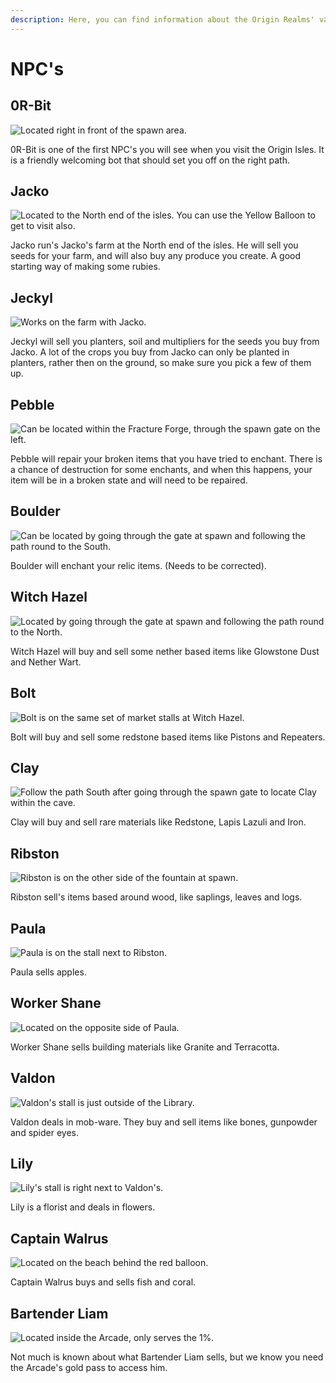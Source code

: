 ```yaml
---
description: Here, you can find information about the Origin Realms' vast array of NPCs.
---
```


# NPC's

## 0R-Bit

![Located right in front of the spawn area.](../.gitbook/assets/0R-Bit.png)

0R-Bit is one of the first NPC's you will see when you visit the Origin Isles. It is a friendly welcoming bot that should set you off on the right path.&#x20;

## Jacko

![Located to the North end of the isles. You can use the Yellow Balloon to get to visit also.](../.gitbook/assets/Jacko.png)

Jacko run's Jacko's farm at the North end of the isles. He will sell you seeds for your farm, and will also buy any produce you create. A good starting way of making some rubies.&#x20;

## Jeckyl

![Works on the farm with Jacko.](../.gitbook/assets/Jeckyl.png)

Jeckyl will sell you planters, soil and multipliers for the seeds you buy from Jacko. A lot of the crops you buy from Jacko can only be planted in planters, rather then on the ground, so make sure you pick a few of them up.&#x20;

## Pebble

![Can be located within the Fracture Forge, through the spawn gate on the left.](../.gitbook/assets/Pebble.png)

Pebble will repair your broken items that you have tried to enchant. There is a chance of destruction for some enchants, and when this happens, your item will be in a broken state and will need to be repaired.&#x20;

## Boulder

![Can be located by going through the gate at spawn and following the path round to the South.](../.gitbook/assets/Boulder.png)

Boulder will enchant your relic items. (Needs to be corrected).

## Witch Hazel

![Located by going through the gate at spawn and following the path round to the North.](../.gitbook/assets/WitchHazel.png)

Witch Hazel will buy and sell some nether based items like Glowstone Dust and Nether Wart.

## Bolt

![Bolt is on the same set of market stalls at Witch Hazel.](../.gitbook/assets/Bolt.png)

Bolt will buy and sell some redstone based items like Pistons and Repeaters.

## Clay

![Follow the path South after going through the spawn gate to locate Clay within the cave.](../.gitbook/assets/Clay.png)

Clay will buy and sell rare materials like Redstone, Lapis Lazuli and Iron.

## Ribston

![Ribston is on the other side of the fountain at spawn. ](../.gitbook/assets/Ribston.png)

Ribston sell's items based around wood, like saplings, leaves and logs.&#x20;

## Paula

![Paula is on the stall next to Ribston.](../.gitbook/assets/Paula.png)

Paula sells apples.

## Worker Shane

![Located on the opposite side of Paula.](../.gitbook/assets/Shane.png)

Worker Shane sells building materials like Granite and Terracotta.

## Valdon

![Valdon's stall is just outside of the Library.](../.gitbook/assets/Valdon.png)

Valdon deals in mob-ware. They buy and sell items like bones, gunpowder and spider eyes.

## Lily

![Lily's stall is right next to Valdon's. ](../.gitbook/assets/Lily.png)

Lily is a florist and deals in flowers.&#x20;

## Captain Walrus

![Located on the beach behind the red balloon.](../.gitbook/assets/Walrus.png)

Captain Walrus buys and sells fish and coral.&#x20;

## Bartender Liam

![Located inside the Arcade, only serves the 1%. ](../.gitbook/assets/Liam.png)

Not much is known about what Bartender Liam sells, but we know you need the Arcade's gold pass to access him.&#x20;
